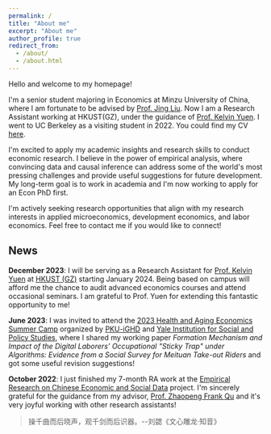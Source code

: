 ```yaml
---
permalink: /
title: "About me"
excerpt: "About me"
author_profile: true
redirect_from: 
  - /about/
  - /about.html
---
```


Hello and welcome to my homepage!

I'm a senior student majoring in Economics at Minzu University of China, where I am fortunate to be advised by [Prof. Jing Liu](https://eco.muc.edu.cn/info/1373/3667.htm). Now I am a Research Assistant working at HKUST(GZ), under the guidance of [Prof. Kelvin Yuen](https://kelvincyyuen.com/). I went to UC Berkeley as a visiting student in 2022. You could find my CV [here](/files/CV.pdf).

I'm excited to apply my academic insights and research skills to conduct economic research. I believe in the power of empirical analysis, where convincing data and causal inference can address some of the world's most pressing challenges and provide useful suggestions for future development. My long-term goal is to work in academia and I'm now working to apply for an Econ PhD first. 

I'm actively seeking research opportunities that align with my research interests in applied microeconomics, development economics, and labor economics. Feel free to contact me if you would like to connect! 

## News

**December 2023**: I will be serving as a Research Assistant for [Prof. Kelvin Yuen](https://kelvincyyuen.com/) at [HKUST (GZ)](https://www.hkust-gz.edu.cn/) starting January 2024. Being based on campus will afford me the chance to audit advanced economics courses and attend occasional seminars. I am grateful to Prof. Yuen for extending this fantastic opportunity to me!

**June 2023**: I was invited to attend the [2023 Health and Aging Economics Summer Camp](https://www.ghd.pku.edu.cn/xwzx/adaacb7a7f984003985e0aafcd547115.htm) organized by [PKU-iGHD](https://www.ghd.pku.edu.cn/index.htm) and [Yale Institution for Social and Policy Studies](https://isps.yale.edu/), where I shared my working paper *Formation Mechanism and Impact of the Digital Laborers’ Occupational "Sticky Trap" under Algorithms: Evidence from a Social Survey for Meituan Take-out Riders* and got some useful revision suggestions!

**October 2022**: I just finished my 7-month RA work at the [Empirical Research on Chinese Economic and Social Data](https://byelenin.github.io/zh/Chinadata.html) project. I'm sincerely grateful for the guidance from my advisor, [Prof. Zhaopeng Frank Qu](https://byelenin.github.io/) and it's very joyful working with other research assistants!

> 操千曲而后晓声，观千剑而后识器。--刘勰《文心雕龙·知音》
